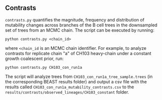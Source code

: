 ## Contrasts ##

```contrasts.py``` quantifies the magnitude, frequency and distribution of mutability changes across branches of the B cell trees in the downsampled set of trees from an MCMC chain. The script can be executed by running:

```python contrasts.py <chain_id>```

where ```<chain_id``` is an MCMC chain identifier. For example, to analyze contrasts for replicate chain "a" of CH103 heavy-chain under a constant growth coalescent prior, run:

```python contrasts.py CH103_con_run1a```

The script will analyze trees from ```CH103_con_run1a_tree_sample.trees``` (in the corresponding BEAST results folder) and output a csv file with the results called ```CH103_con_run1a_mutability_contrasts.csv``` to the ```results/contrasts/observed_lineages/CH103_constant``` folder.

